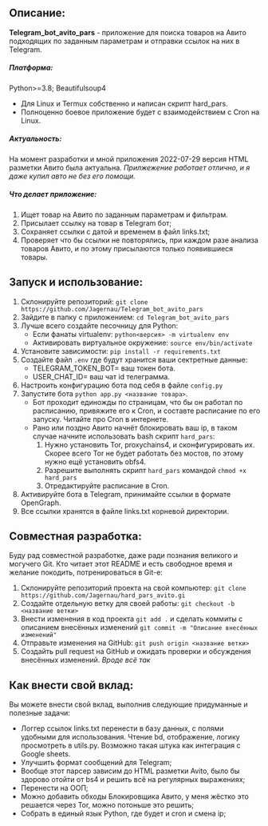## Описание:
**Telegram_bot_avito_pars** - приложение для поиска товаров на Авито подходящих по заданным параметрам  и отправки ссылок на них в Telegram. 
##### Платформа:
Python>=3.8; Beautifulsoup4
- Для Linux и Termux собственно и написан скрипт hard_pars.
- Полноценно боевое приложение будет с взаимодействием с Cron на Linux.
##### Актуальность:
На момент разработки и мной приложения 2022-07-29 версия HTML разметки Авито была актуальна. *Прилжежение работает отлично, и я даже купил авто не без его помощи.*
##### Что делает приложение:
1. Ищет товар на Авито по заданным параметрам и фильтрам.
2. Присылает ссылку на товар в Telegram бот;
3. Сохраняет ссылки с датой и временем в файл links.txt;
4. Проверяет что бы ссылки не повторялись, при каждом разе анализа товаров Авито, и по этому присылаются только появившиеся товары.
## Запуск и использование:
1. Склонируйте репозиторий: `git clone https://github.com/Jagernau/Telegram_bot_avito_pars`
2. Зайдите в папку с приложением: `cd Telegram_bot_avito_pars`
3. Лучше всего создайте песочницу для Python:
	- Если фанаты virtualenv: `python<версия> -m virtualenv env`
	- Активировать виртуальное окружение: `source env/bin/activate`
4. Установите зависимости: `pip install -r requirements.txt`
5. Создайте файл `.env` где будут хранится ваши сектретные данные: 
	- TELEGRAM_TOKEN_BOT= ваш токен бота.
	- USER_CHAT_ID= ваш чат id телеграмма.
6. Настроить конфигурацию бота под себя в файле `config.py`
7. Запустите бота `python app.py <название товара>`. 
	- Бот проходит единожды по страницам, что бы он работал по расписанию, привяжите его к Cron, и составте расписание по его запуску. Читайте про Cron в интернете.
	- Рано или поздно Авито начнёт блокировать ваш ip, в таком случае начните использовать bash скрипт `hard_pars`:
		1. Нужно установить Tor, proxychains4, и сконфигурировать их. Скорее всего Tor не будет работать без мостов, по этому нужно ещё установить obfs4.
		2. Разрешите выполнять скрипт `hard_pars` командой `chmod +x hard_pars`
		3. Отредактируйте расписание в Cron.
8. Активируйте бота в Telegram, принимайте ссылки в формате OpenGraph.
9. Все ссылки хранятся в файле links.txt корневой директории.
## Совместная разработка:
Буду рад совместной разработке, даже ради познания великого и могучего Git. Кто читает этот README и есть свободное время и желание покодить, потренироваться в Git-е:
1. Склонируйте репозиторий проекта на свой компьютер: `git clone https://github.com/Jagernau/hard_pars_avito.gi`
2. Создайте отдельную ветку для своей работы: `git checkout -b <название ветки>`
3. Внести изменения в код проекта `git add .` и сделать коммиты с описанием внесённых изменений `git commit -m "Описание внесённых изменений"`
4. Отправьте изменения на GitHub: `git push origin <название ветки>`
5. Создайть pull request на GitHub и ожидать проверки и обсуждения внесённых изменений.
*Вроде всё так*

## Как внести свой вклад:
 Вы можете внести свой вклад, выполнив следующие придуманные и полезные задачи:
 - Логгер ссылок links.txt перенести в базу данных, с полями удобными для использования. Чтение bd, отображение, логику просмотреть в utils.py. Возможно такая штука как интеграция с Google sheets.
 - Улучшить формат сообщений для Telegram;
 - Вообще этот парсер зависим до HTML разметки Avito, было бы здорово отойти от bs4 и решить всё на регулярных выражениях;
 - Перенести на ООП;
 - Можно добавить обходы Блокировщика Авито, у меня жёстко это решается через Tor, можно потоньше это решить;
 - Собрать в единый язык Python, где будет и cron и смена ip;
